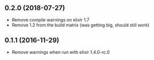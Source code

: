 ## 0.2.0 (2018-07-27)

* Remove compile warnings on elixir 1.7
* Remove 1.2 from the build matrix (was getting big, should still work)

## 0.1.1 (2016-11-29)

* Remove warnings when run with elixir 1.4.0-rc.0
